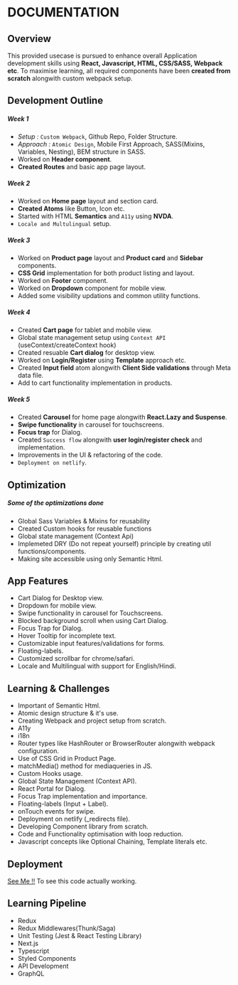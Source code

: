 # DOCUMENTATION

## Overview
This provided usecase is pursued to enhance overall Application development skills using **React, Javascript, HTML, CSS/SASS, Webpack etc**. To maximise learning, all required components have been **created from scratch** alongwith custom webpack setup.


## Development Outline
##### Week 1
- *Setup :* `Custom Webpack`, Github Repo, Folder Structure.
-  *Approach :* `Atomic Design`, Mobile First Approach, SASS(Mixins, Variables, Nesting), BEM structure in SASS.
- Worked on **Header component**.
- **Created Routes** and basic app page layout.

##### Week 2
- Worked on **Home page** layout and section card.
- **Created Atoms** like Button, Icon etc.
- Started with HTML **Semantics** and `A11y` using **NVDA**.
- `Locale and Multulingual` setup.


##### Week 3
- Worked on **Product page** layout and **Product card** and **Sidebar** components.
- **CSS Grid** implementation for both product listing and layout.
- Worked on **Footer** component. 
- Worked on **Dropdown** component for mobile view.
- Added some visibility updations and common utility functions.


##### Week 4
- Created **Cart page** for tablet and mobile view.
- Global state management setup using `Context API` (useContext/createContext hook)
- Created resuable **Cart dialog** for desktop view.
- Worked on **Login/Register** using **Template** approach etc.
- Created **Input field** atom alongwith **Client Side validations** through Meta data file.
- Add to cart functionality implementation in products.


##### Week 5
- Created **Carousel** for home page alongwith **React.Lazy and Suspense**.
- **Swipe functionality** in carousel for touchscreens.
- **Focus trap** for Dialog. 
- Created `Success flow` alongwith **user login/register check** and implementation.
- Improvements in the UI & refactoring of the code.
- `Deployment on netlify`.


## Optimization

##### Some of the optimizations done

- Global Sass Variables & Mixins for reusability
- Created Custom hooks for reusable functions
- Global state management (Context Api)
- Implemeted DRY (Do not repeat yourself) principle by creating util functions/components.
- Making site accessible using only Semantic Html.


## App Features
- Cart Dialog for Desktop view.
- Dropdown for mobile view.
- Swipe functionality in carousel for Touchscreens.
- Blocked background scroll when using Cart Dialog.
- Focus Trap for Dialog.
- Hover Tooltip for incomplete text.
- Customizable input features/validations for forms.
- Floating-labels.
- Customized scrollbar for chrome/safari.
- Locale and Multilingual with support for English/Hindi.


## Learning & Challenges
- Important of Semantic Html.
- Atomic design structure & it's use.
- Creating Webpack and project setup from scratch.
- A11y
- i18n
- Router types like HashRouter or BrowserRouter alongwith webpack configuration.
- Use of CSS Grid in Product Page.
- matchMedia() method for mediaqueries in JS.
- Custom Hooks usage.
- Global State Management (Context API).
- React Portal for Dialog.
- Focus Trap implementation and importance.
- Floating-labels (Input + Label).
- onTouch events for swipe.
- Deployment on netlify (_redirects file).
- Developing Component library from scratch.
- Code and Functionality optimisation with loop reduction.
- Javascript concepts like Optional Chaining, Template literals etc.


## Deployment
[See Me !!](https://sabkabazaar-shopping-center.netlify.app/) To see this code actually working.

## Learning Pipeline
- Redux
- Redux Middlewares(Thunk/Saga)
- Unit Testing (Jest & React Testing Library)
- Next.js
- Typescript
- Styled Components
- API Development
- GraphQL